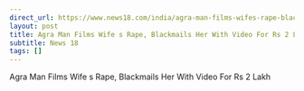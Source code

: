```yaml
---
direct_url: https://www.news18.com/india/agra-man-films-wifes-rape-blackmails-her-with-video-for-rs-2-lakh-9127544.html
layout: post
title: Agra Man Films Wife s Rape, Blackmails Her With Video For Rs 2 Lakh
subtitle: News 18
tags: []
---
```


Agra Man Films Wife s Rape, Blackmails Her With Video For Rs 2 Lakh
